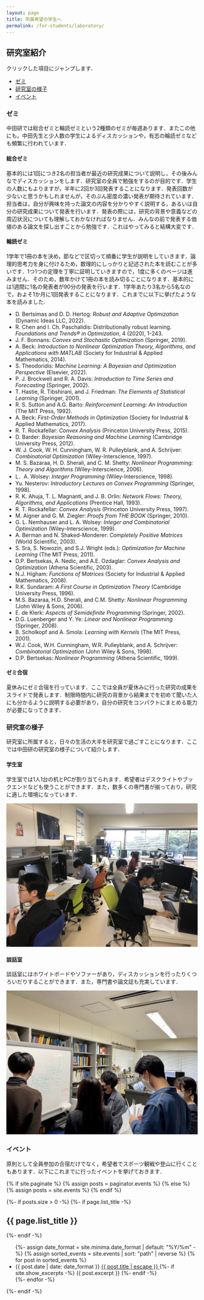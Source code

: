 ```yaml
---
layout: page
title: 所属希望の学生へ
permalink: /for-students/laboratory/
---
```


## 研究室紹介

クリックした項目にジャンプします．

- [ゼミ](#ゼミ)
- [研究室の様子](#研究室の様子)
- [イベント](#イベント)

### ゼミ

中田研では総合ゼミと輪読ゼミという2種類のゼミが毎週あります．またこの他にも，中田先生と少人数の学生によるディスカッションや，有志の輪読ゼミなども頻繁に行われています．

#### 総合ゼミ

基本的には1回につき2名の担当者が最近の研究成果について説明し，その後みんなでディスカッションをします．研究室の全員で勉強をするのが目的です．学生の人数にもよりますが，半年に2回か3回発表することになります．発表回数が少ないと思うかもしれませんが，そのぶん密度の濃い発表が期待されています．担当者は，自分が興味を持った論文の内容を分かりやすく説明する，あるいは自分の研究成果について発表を行います．発表の際には，研究の背景や意義などの周辺状況についても理解しておかなければなりません．みんなの前で発表する価値のある論文を探し出すことから勉強です．これはやってみると結構大変です．

#### 輪読ゼミ

1学年で1冊の本を決め，節などで区切って順番に学生が説明をしていきます．論理的思考力を身に付けるため，数理的にしっかりと記述された本を読むことが多いです．1つ1つの定理を丁寧に証明していきますので，1度に多くのページは進みません．そのため，数年かけて1冊の本を読み切ることになります．基本的には1週間に1名の発表者が90分の発表を行います．1学年あたり3名から5名なので，およそ1か月に1回発表することになります．これまでに以下に挙げたような本を読みました.

- D. Bertsimas and D. D. Hertog: *Robust and Adaptive Optimization* (Dynamic Ideas LLC, 2022).
- R. Chen and I. Ch. Paschalidis: Distributionally robust learning. *Foundations and Trends&reg; in Optimization*, 4 (2020), 1-243.
- J. F. Bonnans: *Convex and Stochastic Optimization* (Springer, 2019).
- A. Beck: *Introduction to Nonlinear Optimization Theory, Algorithms, and Applications with MATLAB* (Society for Industrial & Applied Mathematics, 2014).
- S. Theodoridis: *Machine Learning: A Bayesian and Optimization Perspective* (Elsevier, 2022).
- P. J. Brockwell and R. A. Davis: *Introduction to Time Series and Forecasting* (Springer, 2002).
- T. Hastie, R. Tibshirani, and J. Friedman: *The Elements of Statistical Learning* (Springer, 2001).
- R. S. Sutton and A.G. Barto: *Reinforcement Learning: An Introduction* (The MIT Press, 1992).
- A. Beck: *First-Order Methods in Optimization* (Society for Industrial & Applied Mathematics, 2017).
- R. T. Rockafellar: *Convex Analysis* (Princeton University Press, 2015).
- D. Barder: *Bayesian Reasoning and Machine Learning* (Cambridge University Press, 2012).
- W. J. Cook, W. H. Cunningham, W. R. Pulleyblank, and A. Schrijver: *Combinatorial Optimization* (Wiley-Interscience, 1997).
- M. S. Bazaraa, H. D. Sherali, and C. M. Shetty: *Nonlinear Programming: Theory and Algorithms* (Wiley-Interscience, 2006).
- L．A. Wolsey: *Integer Programming* (Wiley-Interscience, 1998).
- Yu. Nesterov: *Introductory Lectures on Convex Programming* (Springer, 1998).
- R. K. Ahuja, T. L. Magnanti, and J. B. Orlin: *Network Flows: Theory, Algorithms, and Applications* (Prentice Hall, 1993).
- R. T. Rockafellar: *Convex Analysis* (Princeton University Press, 1997).
- M. Aigner and G. M. Ziegler: *Proofs from THE BOOK* (Springer, 2010).
- G. L. Nemhauser and L. A. Wolsey: *Integer and Combinatorial Optimization* (Wiley-Interscience, 1999).
- A. Berman and N. Shaked-Monderer: *Completely Positive Matrices* (World Scientific, 2003).
- S. Sra, S. Nowozin, and S.J. Wright (eds.): *Optimization for Machine Learning* (The MIT Press, 2011).
- D.P. Bertsekas, A. Nedic, and A.E. Ozdaglar: *Convex Analysis and Optimization* (Athena Scientific, 2003).
- N.J. Higham: *Functions of Matrices* (Society for Industrial & Applied Mathematics, 2008).
- R.K. Sundaram: *A First Course in Optimization Theory* (Cambridge University Press, 1996).
- M.S. Bazaraa, H.D. Sherali, and C.M. Shetty: *Nonlinear Programming* (John Wiley & Sons, 2006).
- E. de Klerk: *Aspects of Semidefinite Programming* (Springer, 2002).
- D.G. Luenberger and Y. Ye: *Linear and Nonlinear Programming* (Springer, 2008).
- B. Scholkopf and A. Smola: *Learning with Kernels* (The MIT Press, 2001).
- W.J. Cook, W.H. Cunningham, W.R. Pulleyblank, and A. Schrijver: *Combinatorial Optimization* (John Wiley & Sons, 1998).
- D.P. Bertsekas: *Nonlinear Programming* (Athena Scientific, 1999).

#### ゼミ合宿

夏休みにゼミ合宿を行っています．ここでは全員が夏休みに行った研究の成果をスライドで発表します．制限時間内に研究の背景から結果までを初めて聞いた人にも分かるように説明する必要があり，自分の研究をコンパクトにまとめる能力が必要になってきます．

### 研究室の様子

研究室に所属すると，日々の生活の大半を研究室で過ごすことになります．ここでは中田研の研究室の様子について紹介します．

#### 学生室

学生室では1人1台の机とPCが割り当てられます．希望者はデスクライトやブックエンドなども使うことができます．また，数多くの専門書が揃っており，研究に適した環境になっています．

![学生室](/images/4_for-students/laboratory/room-526.jpg)

#### 談話室

談話室にはホワイトボードやソファーがあり，ディスカッションを行ったりくつろいだりすることができます．また，専門書や論文誌も充実しています．

![談話室](/images/4_for-students/laboratory/room-519.jpg)

### イベント

原則として全員参加の合宿だけでなく，希望者でスポーツ観戦や登山に行くこともあります．以下にこれまでに行ったイベントを挙げておきます．

{% if site.paginate %}
{% assign posts = paginator.events %}
{% else %}
{% assign posts = site.events %}
{% endif %}


{%- if posts.size > 0 -%}
{%- if page.list_title -%}
    <h2 class="post-list-heading">{{ page.list_title }}</h2>
{%- endif -%}
<ul class="post-list">
    {%- assign date_format = site.minima.date_format | default: "%Y/%m" -%}
    {% assign sorted_events = site.events | sort: "path" | reverse %}
  {% for post in sorted_events %}
    <li>
    <span class="post-meta">{{ post.date | date: date_format }}</span>
    <a class="post-link" href="{{ post.url | relative_url }}">
        {{ post.title | escape }}
    </a>
    {%- if site.show_excerpts -%}
        {{ post.excerpt }}
    {%- endif -%}
    </li>
    {%- endfor -%}
</ul>

{%- endif -%}
